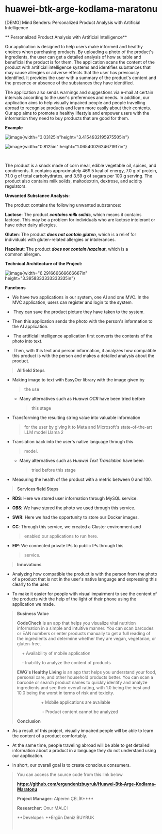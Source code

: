 # huawei-btk-arge-kodlama-maratonu
\[DEMO\] Mind Benders: Personalized Product Analysis with Artificial
Intelligence

** Personalized Product Analysis with Artificial Intelligence**

Our application is designed to help users make informed and healthy
choices when purchasing products. By uploading a photo of the product\'s
ingredients, the user can get a detailed analysis of how suitable and
beneficial the product is for them. The application scans the content of
the product with artificial intelligence systems and identifies
substances that may cause allergies or adverse effects that the user has
previously identified. It provides the user with a summary of the
product\'s content and the presence or absence of the substances they
have identified.

The application also sends warnings and suggestions via e-mail at
certain intervals according to the user\'s preferences and needs. In
addition, our application aims to help visually impaired people and
people travelling abroad to recognise products and learn more easily
about their contents. Our app aims to promote a healthy lifestyle and
empower users with the information they need to buy products that are
good for them.

**Example**

![image](https://github.com/ergundenizbuyruk/Huawei-Btk-Arge-Kodlama-Maratonu/assets/83646458/e2545374-c878-487e-b706-130b016314ad){width="3.03125in"height="3.4154932195975505in"} 

![image](https://github.com/ergundenizbuyruk/Huawei-Btk-Arge-Kodlama-Maratonu/assets/83646458/33cc44b6-f3ae-4f63-bc08-2e0fc70aea06){width="0.8125in" height="1.0654002624671917in"}

                                            

The product is a snack made of corn meal, edible vegetable oil, spices,
and condiments. It contains approximately 469.5 kcal of energy, 7.0 g of
protein, 71.0 g of total carbohydrates, and 3.59 g of sugars per 100 g
serving. The product also contains milk solids, maltodextrin, dextrose,
and acidity regulators.

**Unwanted Substance Analysis:**

The product contains the following unwanted substances:

**Lactose**: The product ***contains milk solids***, which means it
contains lactose. This may be a problem for individuals who are lactose
intolerant or have other dairy allergies.

**Gluten**: The product ***does not contain gluten***, which is a relief
for individuals with gluten-related allergies or intolerances.

**Hazelnut**: The product ***does not contain hazelnut***, which is a
common allergen.

**Technical Architecture of the Project:**


![image](https://github.com/ergundenizbuyruk/Huawei-Btk-Arge-Kodlama-Maratonu/assets/83646458/20349f9f-9f85-4134-a2b5-33870434fe3b){width="6.291666666666667in" height="3.3958333333333335in"}

**Functıons**

-   We have two applications in our system, one AI and one MVC. In the
    MVC application, users can register and login to the system.

-    They can save the product picture they have taken to the system.

-   Then this application sends the photo with the person\'s information
    to the AI application.

-    The artificial intelligence application first converts the contents
    of the photo into text.

-    Then, with this text and person information, it analyzes how
    compatible this product is with the person and makes a detailed
    analysis about the product.

> **AI field Steps**

-   Making image to text with EasyOcr library with the image given by
    > the use

    -   Many alternatives such as *Huawei OCR* have been tried before
        > this stage

-   Transforming the resulting string value into valuable information
    > for the user by giving it to Meta and Microsoft\'s
    > state-of-the-art LLM model Llama 2

-   Translation back into the user\'s native language through this
    > model.

    -   Many alternatives such as *Huawei Text Translation* have been
        > tried before this stage

-   Measuring the health of the product with a metric between 0 and 100.

> **Services field Steps**

-   **RDS**: Here we stored user information through MySQL service.

-   **OBS**: We have stored the photo we used through this service.

-   **SWR**: Here we had the opportunity to store our Docker images.

-   **CC**: Through this service, we created a Cluster environment and
    > enabled our applications to run here.

-   **EIP**: We connected private IPs to public IPs through this
    > service.

> **Innovatıons**

-   Analyzing how compatible the product is with the person from the
    photo of a product that is not in the user\'s native language and
    expressing this clearly to the user.

-   To make it easier for people with visual impairment to see the
    content of the products with the help of the light of their phone
    using the application we made.

> **Business Value**​​​​​​​
>
> **CodeCheck** is an app that helps you visualize vital nutrition
> information in a simple and intuitive manner. You can scan barcodes or
> EAN numbers or enter products manually to get a full reading of the
> ingredients and determine whether they are vegan, vegetarian, or
> gluten-free.
>
>     + Availability of mobile application
>
>     - Inability to analyze the content of products
>
> **EWG\'s Healthy Living** is an app that helps you understand your
> food, personal care, and other household products better. You can scan
> a barcode or search product names to quickly identify and analyze
> ingredients and see their overall rating, with 1.0 being the best and
> 10.0 being the worst in terms of risk and toxicity.
>
>                     + Mobile applications are available
>
>                      - Product content cannot be analyzed
>
> **Conclusion**

-   As a result of this project, visually impaired people will be able
    to learn the content of a product comfortably.

-   At the same time, people traveling abroad will be able to get
    detailed information about a product in a language they do not
    understand using our application.

-   In short, our overall goal is to create conscious consumers.

> You can access the source code from this link below.
>
> **https://github.com/ergundenizbuyruk/Huawei-Btk-Arge-Kodlama-Maratonu**
>
> **Project Manager:** Alperen ÇELİK**​​​​​​​**
>
> **Researcher:** Onur MALCI
>
> **Developer: **Ergün Deniz BUYRUK
>
> **​​**




